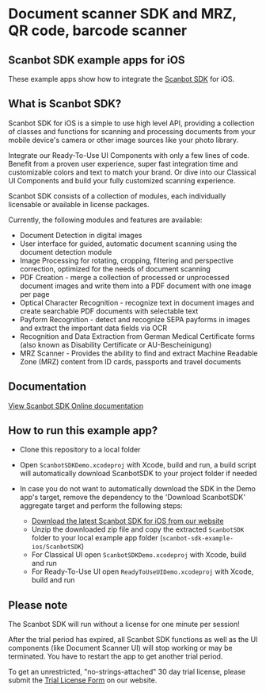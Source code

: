 # Document scanner SDK and MRZ, QR code, barcode scanner

## Scanbot SDK example apps for iOS

These example apps show how to integrate the [Scanbot SDK](https://scanbot.io) for iOS.


## What is Scanbot SDK?

Scanbot SDK for iOS is a simple to use high level API, providing a collection of classes and functions
for scanning and processing documents from your mobile device's camera or other image sources like your photo library.

Integrate our Ready-To-Use UI Components with only a few lines of code.
Benefit from a proven user experience, super fast integration time and customizable colors and text to match your brand.
Or dive into our Classical UI Components and build your fully customized scanning experience.

Scanbot SDK consists of a collection of modules, each individually licensable or available in license packages.

Currently, the following modules and features are available:
- Document Detection in digital images
- User interface for guided, automatic document scanning using the document detection module
- Image Processing for rotating, cropping, filtering and perspective correction, optimized for the needs of document
scanning
- PDF Creation - merge a collection of processed or unprocessed document images and write them into a PDF document with
one image per page
- Optical Character Recognition - recognize text in document images and create searchable PDF documents with
selectable text
- Payform Recognition - detect and recognize SEPA payforms in images and extract the important data fields via OCR
- Recognition and Data Extraction from German Medical Certificate forms (also known as Disability Certificate or AU-Bescheinigung)
- MRZ Scanner - Provides the ability to find and extract Machine Readable Zone (MRZ) content from ID cards, passports and travel documents



## Documentation

[View Scanbot SDK Online documentation](https://scanbotsdk.github.io/documentation/ios/)



## How to run this example app?

- Clone this repository to a local folder
- Open `ScanbotSDKDemo.xcodeproj` with Xcode, build and run, a build script will automatically download ScanbotSDK to your project folder if needed

- In case you do not want to automatically download the SDK in the Demo app's target, remove the dependency to the 'Download ScanbotSDK' aggregate target and perform the following steps:
  * [Download the latest Scanbot SDK for iOS from our website](https://scanbot.io/en/sdk/documentation)
  * Unzip the downloaded zip file and copy the extracted `ScanbotSDK` folder to your local example app folder (`scanbot-sdk-example-ios/ScanbotSDK`)
  * For Classical UI open `ScanbotSDKDemo.xcodeproj` with Xcode, build and run
  * For Ready-To-Use UI open `ReadyToUseUIDemo.xcodeproj` with Xcode, build and run


## Please note

The Scanbot SDK will run without a license for one minute per session!

After the trial period has expired, all Scanbot SDK functions as well as the UI components (like Document Scanner UI) will stop working or may be terminated.
You have to restart the app to get another trial period.

To get an unrestricted, "no-strings-attached" 30 day trial license, please submit the [Trial License Form](https://scanbot.io/en/sdk/demo/trial) on our website.



